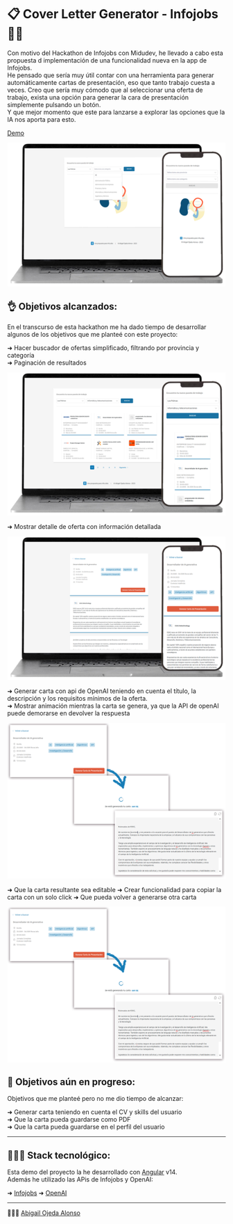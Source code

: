 
# 📋 Cover Letter Generator - Infojobs 💼🤖  

Con motivo del Hackathon de Infojobs con Midudev, he llevado a cabo esta propuesta d implementación de una funcionalidad nueva en la app de Infojobs.  
He pensado que sería muy útil contar con una herramienta para generar automáticamente cartas de presentación, eso que tanto trabajo cuesta a veces.
Creo que sería muy cómodo que al seleccionar una oferta de trabajo, exista una opción para generar la cara de presentación simplemente pulsando un botón.  
Y que mejor momento que este para lanzarse a explorar las opciones que la IA nos aporta para esto.  

[Demo](https://infojobs-hackathon-abigail.vercel.app/offers)  


![](screenshoots/home.png)


## 👌 Objetivos alcanzados:  

En el transcurso de esta hackathon me ha dado tiempo de desarrollar algunos de los objetivos que me planteé con este proyecto:  


➜ Hacer buscador de ofertas simplificado, filtrando por provincia y categoría   
➜ Paginación de resultados  
  
  ![](screenshoots/search.png)   

➜ Mostrar detalle de oferta con información detallada  
  
  ![](screenshoots/detail.png) 

➜ Generar carta con api de OpenAI teniendo en cuenta el título, la descripción y los requisitos mínimos de la oferta.  
➜ Mostrar animación mientras la carta se genera, ya que la API de openAI puede demorarse en devolver la respuesta
  
  ![](screenshoots/cover_letter.png)   
    
➜ Que la carta resultante sea editable
➜ Crear funcionalidad para copiar la carta con un solo click
➜ Que pueda volver a generarse otra carta  
    
  ![](screenshoots/cover_letter.png)   
    

## 🚧 Objetivos aún en progreso:  
  
Objetivos que me planteé pero no me dio tiempo de alcanzar:  
  
➜ Generar carta teniendo en cuenta el CV y skills del usuario  
➜ Que la carta pueda guardarse como PDF  
➜ Que la carta pueda guardarse en el perfil del usuario  

---  
## 👩🏻‍💻 Stack tecnológico:

Esta demo del proyecto la he desarrollado con [Angular](https://angular.io/) v14.  
Además he utilizado las APis de Infojobs y OpenAI: 

➜  [Infojobs](https://developer.infojobs.net/)
➜  [OpenAI](https://platform.openai.com/docs/api-reference)  


---
 🙋🏻‍♀️ [Abigail Ojeda Alonso](https://es.linkedin.com/in/abigail-ojeda)

